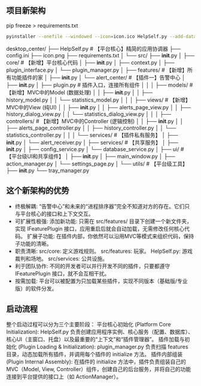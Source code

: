 ## 项目新架构
pip freeze > requirements.txt
```bash
pyinstaller --onefile --windowed --icon=icon.ico HelpSelf.py --add-data "config.ini;." --add-data "icon.png;." --add-data "icon.ico;." --add-data "src;src" --collect-submodules src --hidden-import flask --hidden-import pandas --hidden-import uuid --hidden-import pygetwindow --hidden-import win32process --hidden-import plyer.platforms.win.notification

```
desktop_center/
├── HelpSelf.py                     # 【平台核心】精简的应用协调器
├── config.ini
├── icon.png
├── requirements.txt
│
└── src/
    ├── __init__.py
    │
    ├── core/                   # 【新增】平台核心代码
    │   ├── __init__.py
    │   ├── context.py
    │   ├── plugin_interface.py
    │   └── plugin_manager.py
    │
    ├── features/               # 【新增】所有功能插件的家
    │   ├── __init__.py
    │   └── alert_center/       # 【插件一】告警中心
    │       ├── __init__.py
    │       ├── plugin.py       # 插件入口，连接所有组件
    │       │
    │       ├── models/         # 【新增】MVC中的Model (数据处理)
    │       │   ├── __init__.py
    │       │   ├── history_model.py
    │       │   └── statistics_model.py
    │       │
    │       ├── views/          # 【新增】MVC中的View (纯UI)
    │       │   ├── __init__.py
    │       │   ├── alerts_page_view.py
    │       │   ├── history_dialog_view.py
    │       │   └── statistics_dialog_view.py
    │       │
    │       ├── controllers/    # 【新增】MVC中的Controller (逻辑控制)
    │       │   ├── __init__.py
    │       │   ├── alerts_page_controller.py
    │       │   ├── history_controller.py
    │       │   └── statistics_controller.py
    │       │
    │       └── services/       # 【插件私有服务】
    │           ├── __init__.py
    │           └── alert_receiver.py
    │
    ├── services/               # 【共享服务】
    │   ├── __init__.py
    │   ├── config_service.py
    │   └── database_service.py
    │
    ├── ui/                     # 【平台级UI和共享组件】
    │   ├── __init__.py
    │   ├── main_window.py
    │   ├── action_manager.py
    │   └── settings_page.py
    │
    └── utils/                  # 【平台级工具】
        ├── __init__.py
        └── tray_manager.py
## 这个新架构的优势
- 终极解耦: “告警中心”和未来的“进程排序器”完全不知道对方的存在。它们只与平台核心的接口和上下文交互。
- 可扩展性极强:
    添加新功能: 只需在 src/features/ 目录下创建一个新文件夹，实现 IFeaturePlugin 接口，应用重启后就会自动加载，无需修改任何核心代码。
    扩展子功能: 在插件内部，你依然可以沿用MVC等模式来组织代码，保持子功能的清晰。
- 职责清晰:
src/core: 定义游戏规则。
src/features: 玩家。
HelpSelf.py: 游戏裁判和场地。
src/services: 公共设施。
- 利于团队协作: 不同的开发者可以并行开发不同的插件，只要都遵守 IFeaturePlugin 接口，就不会互相干扰。
- 按需加载: 平台可以被配置为只加载某些插件，实现不同版本（基础版/专业版）的软件分发。

## 启动流程
整个启动过程可以分为三个主要阶段：
平台核心初始化 (Platform Core Initialization): HelpSelf.py 负责创建应用程序实例、核心服务（配置、数据库）、核心UI（主窗口、托盘）以及最重要的“上下文”和“插件管理器”。
插件加载与初始化 (Plugin Loading & Initialization): plugin_manager.py 负责扫描 features 目录，动态加载所有插件，并调用每个插件的 initialize 方法。
插件内部组装 (Plugin Internal Assembly): 在插件的 initialize 方法中，插件负责组装自己的MVC（Model, View, Controller）组件，创建自己的后台服务，并将自己的功能连接到平台提供的接口上（如 ActionManager）。